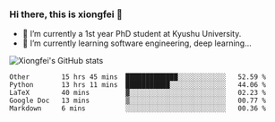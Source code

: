 ### Hi there, this is xiongfei 👋


- 🔭 I’m currently a 1st year PhD student at Kyushu University.
- 🌱 I’m currently learning software engineering, deep learning...

<!--
**Toma62299781/Toma62299781** is a ✨ _special_ ✨ repository because its `README.md` (this file) appears on your GitHub profile.
Here are some ideas to get you started:
-->

![Xiongfei's GitHub stats](https://github-readme-stats.vercel.app/api?username=Toma62299781)

<!--START_SECTION:waka-->
```text
Other        15 hrs 45 mins  █████████████░░░░░░░░░░░░   52.59 % 
Python       13 hrs 11 mins  ███████████░░░░░░░░░░░░░░   44.06 % 
LaTeX        40 mins         ▓░░░░░░░░░░░░░░░░░░░░░░░░   02.23 % 
Google Doc   13 mins         ▒░░░░░░░░░░░░░░░░░░░░░░░░   00.77 % 
Markdown     6 mins          ░░░░░░░░░░░░░░░░░░░░░░░░░   00.36 % 
```
<!--END_SECTION:waka-->

